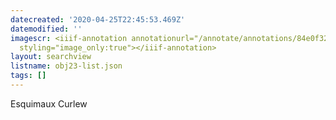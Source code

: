 ```yaml
---
datecreated: '2020-04-25T22:45:53.469Z'
datemodified: ''
imagescr: <iiif-annotation annotationurl="/annotate/annotations/84e0f324-8746-11ea-b39b-5254008afee6.json"
  styling="image_only:true"></iiif-annotation>
layout: searchview
listname: obj23-list.json
tags: []
---
```

Esquimaux Curlew